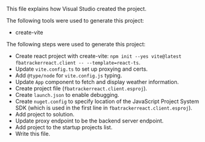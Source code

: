 This file explains how Visual Studio created the project.

The following tools were used to generate this project:
- create-vite

The following steps were used to generate this project:
- Create react project with create-vite: `npm init --yes vite@latest fbatrackerreact.client -- --template=react-ts`.
- Update `vite.config.ts` to set up proxying and certs.
- Add `@type/node` for `vite.config.js` typing.
- Update `App` component to fetch and display weather information.
- Create project file (`fbatrackerreact.client.esproj`).
- Create `launch.json` to enable debugging.
- Create `nuget.config` to specify location of the JavaScript Project System SDK (which is used in the first line in `fbatrackerreact.client.esproj`).
- Add project to solution.
- Update proxy endpoint to be the backend server endpoint.
- Add project to the startup projects list.
- Write this file.
